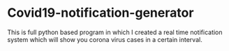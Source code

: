 # Covid19-notification-generator
This is full python based program in which I created a real time notification system which will show you corona virus cases in a certain interval.
